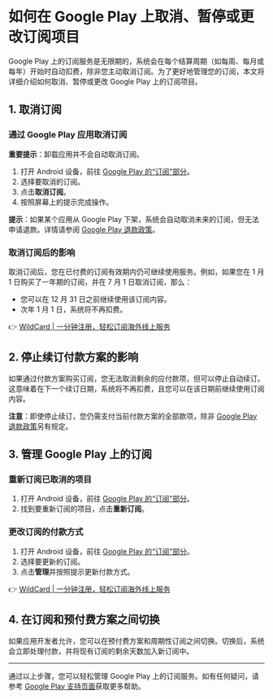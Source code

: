 # 如何在 Google Play 上取消、暂停或更改订阅项目

Google Play 上的订阅服务是无限期的，系统会在每个结算周期（如每周、每月或每年）开始时自动扣费，除非您主动取消订阅。为了更好地管理您的订阅，本文将详细介绍如何取消、暂停或更改 Google Play 上的订阅项目。

## 1. 取消订阅

### 通过 Google Play 应用取消订阅

**重要提示**：卸载应用并不会自动取消订阅。

1. 打开 Android 设备，前往 [Google Play 的“订阅”部分](https://play.google.com/store/account/subscriptions)。
2. 选择要取消的订阅。
3. 点击**取消订阅**。
4. 按照屏幕上的提示完成操作。

**提示**：如果某个应用从 Google Play 下架，系统会自动取消未来的订阅，但无法申请退款。详情请参阅 [Google Play 退款政策](https://support.google.com/googleplay/answer/2479637)。

### 取消订阅后的影响

取消订阅后，您在已付费的订阅有效期内仍可继续使用服务。例如，如果您在 1 月 1 日购买了一年期的订阅，并在 7 月 1 日取消订阅，那么：

- 您可以在 12 月 31 日之前继续使用该订阅内容。
- 次年 1 月 1 日，系统将不再扣费。

👉 [WildCard | 一分钟注册，轻松订阅海外线上服务](https://bbtdd.com/WildCard)

## 2. 停止续订付款方案的影响

如果通过付款方案购买订阅，您无法取消剩余的应付款项，但可以停止自动续订。这意味着在下一个续订日期，系统将不再扣费，且您可以在该日期前继续使用订阅内容。

**注意**：即使停止续订，您仍需支付当前付款方案的全部款项，除非 [Google Play 退款政策](https://support.google.com/googleplay/answer/2479637)另有规定。

## 3. 管理 Google Play 上的订阅

### 重新订阅已取消的项目

1. 打开 Android 设备，前往 [Google Play 的“订阅”部分](https://play.google.com/store/account/subscriptions)。
2. 找到要重新订阅的项目，点击**重新订阅**。

### 更改订阅的付款方式

1. 打开 Android 设备，前往 [Google Play 的“订阅”部分](https://play.google.com/store/account/subscriptions)。
2. 选择要更新的订阅。
3. 点击**管理**并按照提示更新付款方式。

👉 [WildCard | 一分钟注册，轻松订阅海外线上服务](https://bbtdd.com/WildCard)

## 4. 在订阅和预付费方案之间切换

如果应用开发者允许，您可以在预付费方案和周期性订阅之间切换。切换后，系统会立即处理付款，并将现有订阅的剩余天数加入新订阅中。

---

通过以上步骤，您可以轻松管理 Google Play 上的订阅服务。如有任何疑问，请参考 [Google Play 支持页面](https://support.google.com/googleplay)获取更多帮助。